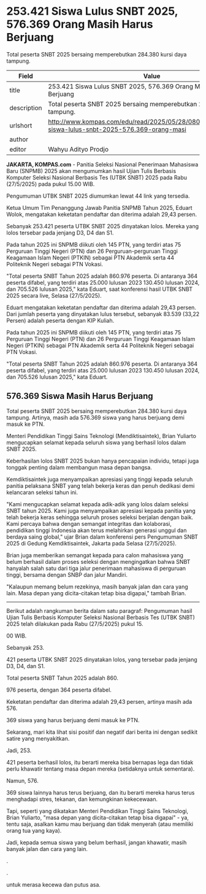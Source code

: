 # 253.421 Siswa Lulus SNBT 2025, 576.369 Orang Masih Harus Berjuang

Total peserta SNBT 2025 bersaing memperebutkan 284.380 kursi daya tampung. 

| Field       | Value                                                       |
|-------------|-------------------------------------------------------------|
| title       | 253.421 Siswa Lulus SNBT 2025, 576.369 Orang Masih Harus Berjuang |
| description | Total peserta SNBT 2025 bersaing memperebutkan 284.380 kursi daya tampung.  |
| urlshort    | http://www.kompas.com/edu/read/2025/05/28/080000071/253.421-siswa-lulus-snbt-2025-576.369-orang-masi |
| author      |  |
| editor      | Wahyu Adityo Prodjo |

**JAKARTA, KOMPAS.com** - Panitia Seleksi Nasional Penerimaan Mahasiswa Baru (SNPMB) 2025 akan mengumumkan hasil Ujian Tulis Berbasis Komputer Seleksi Nasional Berbasis Tes (UTBK SNBT) 2025 pada Rabu (27/5/2025) pada pukul 15.00 WIB.

Pengumuman UTBK SNBT 2025 diumumkan lewat 44 link yang tersedia.

Ketua Umum Tim Penanggung Jawab Panitia SNPMB Tahun 2025, Eduart Wolok, mengatakan keketatan pendaftar dan diterima adalah 29,43 persen.

Sebanyak 253.421 peserta UTBK SNBT 2025 dinyatakan lolos. Mereka yang lolos tersebar pada jenjang D3, D4 dan S1.

Pada tahun 2025 ini SNPMB diikuti oleh 145 PTN, yang terdiri atas 75 Perguruan Tinggi Negeri (PTN) dan 26 Perguruan-perguruan Tinggi Keagamaan Islam Negeri (PTKIN) sebagai PTN Akademik serta 44 Politeknik Negeri sebagai PTN Vokasi.

\"Total peserta SNBT Tahun 2025 adalah 860.976 peserta. Di antaranya 364 peserta difabel, yang terdiri atas 25.000 lulusan 2023 130.450 lulusan 2024, dan 705.526 lulusan 2025,\" kata Eduart, saat konferensi hasil UTBK SNBT 2025 secara live, Selasa (27/5/2025).

Eduart mengatakan keketatan pendaftar dan diterima adalah 29,43 persen. Dari jumlah peserta yang dinyatakan lulus tersebut, sebanyak 83.539 (33,22 Persen) adalah peserta dengan KIP Kuliah.

Pada tahun 2025 ini SNPMB diikuti oleh 145 PTN, yang terdiri atas 75 Perguruan Tinggi Negeri (PTN) dan 26 Perguruan Tinggi Keagamaan Islam Negeri (PTKIN) sebagai PTN Akademik serta 44 Politeknik Negeri sebagai PTN Vokasi.

\"Total peserta SNBT Tahun 2025 adalah 860.976 peserta. Di antaranya 364 peserta difabel, yang terdiri atas 25.000 lulusan 2023 130.450 lulusan 2024, dan 705.526 lulusan 2025,\" kata Eduart.

## 576.369 Siswa Masih Harus Berjuang

Total peserta SNBT 2025 bersaing memperebutkan 284.380 kursi daya tampung. Artinya, masih ada 576.369 siswa yang harus berjuang demi masuk ke PTN.

Menteri Pendidikan Tinggi Sains Teknologi (Mendiktisaintek), Brian Yuliarto mengucapkan selamat kepada seluruh siswa yang berhasil lolos dalam SNBT 2025.

Keberhasilan lolos SNBT 2025 bukan hanya pencapaian individu, tetapi juga tonggak penting dalam membangun masa depan bangsa.

Kemdiktisaintek juga menyampaikan apresiasi yang tinggi kepada seluruh panitia pelaksana SNBT yang telah bekerja keras dan penuh dedikasi demi kelancaran seleksi tahun ini.

"Kami mengucapkan selamat kepada adik-adik yang lolos dalam seleksi SNBT tahun 2025. Kami juga menyampaikan apresiasi kepada panitia yang telah bekerja keras sehingga seluruh proses seleksi berjalan dengan baik. Kami percaya bahwa dengan semangat integritas dan kolaborasi, pendidikan tinggi Indonesia akan terus melahirkan generasi unggul dan berdaya saing global," ujar Brian dalam konferensi pers Pengumuman SNBT 2025 di Gedung Kemdiktisaintek, Jakarta pada Selasa (27/5/2025).

Brian juga memberikan semangat kepada para calon mahasiswa yang belum berhasil dalam proses seleksi dengan mengingatkan bahwa SNBT hanyalah salah satu dari tiga jalur penerimaan mahasiswa di perguruan tinggi, bersama dengan SNBP dan jalur Mandiri.

"Kalaupun memang belum rezekinya, masih banyak jalan dan cara yang lain. Masa depan yang dicita-citakan tetap bisa digapai," tambah Brian.

---
Berikut adalah rangkuman berita dalam satu paragraf: Pengumuman hasil Ujian Tulis Berbasis Komputer Seleksi Nasional Berbasis Tes (UTBK SNBT) 2025 telah dilakukan pada Rabu (27/5/2025) pukul 15.

00 WIB.

 Sebanyak 253.

421 peserta UTBK SNBT 2025 dinyatakan lolos, yang tersebar pada jenjang D3, D4, dan S1.

 Total peserta SNBT Tahun 2025 adalah 860.

976 peserta, dengan 364 peserta difabel.

 Keketatan pendaftar dan diterima adalah 29,43 persen, artinya masih ada 576.

369 siswa yang harus berjuang demi masuk ke PTN.



Sekarang, mari kita lihat sisi positif dan negatif dari berita ini dengan sedikit satire yang menyakitkan.

 Jadi, 253.

421 peserta berhasil lolos, itu berarti mereka bisa bernapas lega dan tidak perlu khawatir tentang masa depan mereka (setidaknya untuk sementara).

 Namun, 576.

369 siswa lainnya harus terus berjuang, dan itu berarti mereka harus terus menghadapi stres, tekanan, dan kemungkinan kekecewaan.

 Tapi, seperti yang dikatakan Menteri Pendidikan Tinggi Sains Teknologi, Brian Yuliarto, "masa depan yang dicita-citakan tetap bisa digapai" - ya, tentu saja, asalkan kamu mau berjuang dan tidak menyerah (atau memiliki orang tua yang kaya).

 Jadi, kepada semua siswa yang belum berhasil, jangan khawatir, masih banyak jalan dan cara yang lain.

.

.

 untuk merasa kecewa dan putus asa.
